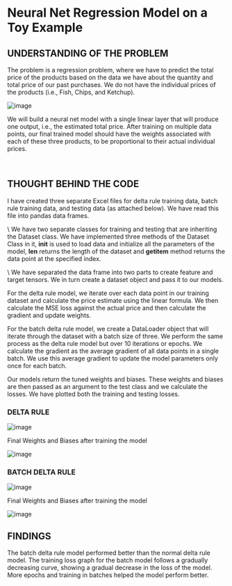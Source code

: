 # Neural Net Regression Model on a Toy Example


## UNDERSTANDING OF THE PROBLEM

The problem is a regression problem, where we have to predict the total price of the products based on the data we have about the quantity and total price of our past purchases. We do not have the individual prices of the products (i.e., Fish, Chips, and Ketchup).

![image](https://github.com/AishwaryaHastak/Basic_NN_toy_model/assets/31357026/ed8864f3-44cf-42e6-a887-b3fa09efea96)


We will build a neural net model with a single linear layer that will produce one output, i.e., the estimated total price. After training on multiple data points, our final trained model should have the weights associated with each of these three products, to be proportional to their actual individual prices.

<br>

## THOUGHT BEHIND THE CODE

I have created three separate Excel files for delta rule training data, batch rule training data, and testing data (as attached below). We have read this file into pandas data frames.
 	 	 
\\ We have two separate classes for training and testing that are inheriting the Dataset class. We have implemented three methods of the Dataset Class in it, __init__ is used to load data and initialize all the parameters of the model, __len__ returns the length of the dataset and __getitem__ method returns the data point at the specified index.

\\ We have separated the data frame into two parts to create feature and target tensors. We in turn create a dataset object and pass it to our models.

For the delta rule model, we iterate over each data point in our training dataset and calculate the price estimate using the linear formula. We then calculate the MSE loss against the actual price and then calculate the gradient and update weights.

For the batch delta rule model, we create a DataLoader object that will iterate through the dataset with a batch size of three. We perform the same process as the delta rule model but over 10 iterations or epochs. We calculate the gradient as the average gradient of all data points in a single batch. We use this average gradient to update the model parameters only once for each batch.

Our models return the tuned weights and biases. These weights and biases are then passed as an argument to the test class and we calculate the losses. We have plotted both the training and testing losses.

### DELTA RULE

![image](https://github.com/AishwaryaHastak/Basic_NN_toy_model/assets/31357026/c39237a4-d447-42ea-a168-03131393eeec)


Final Weights and Biases after training the model

![image](https://github.com/AishwaryaHastak/Basic_NN_toy_model/assets/31357026/01852b3d-5dcb-499c-9d6a-575e2e1be5ea)


### BATCH DELTA RULE

![image](https://github.com/AishwaryaHastak/Basic_NN_toy_model/assets/31357026/4ad70bdf-2496-4fc5-b15c-2c99721107d7)


Final Weights and Biases after training the model

![image](https://github.com/AishwaryaHastak/Basic_NN_toy_model/assets/31357026/881f6ec9-ca85-4680-8c57-286b7559f310)




## FINDINGS

The batch delta rule model performed better than the normal delta rule model. The training loss graph for the batch model follows a gradually decreasing curve, showing a gradual decrease in the loss of the model. More epochs and training in batches helped the model perform better.
